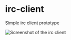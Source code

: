 irc-client
==========

Simple irc client prototype

![Screenshot of the irc client](https://pbs.twimg.com/media/Bt6qiviIgAEuSoE.png)
